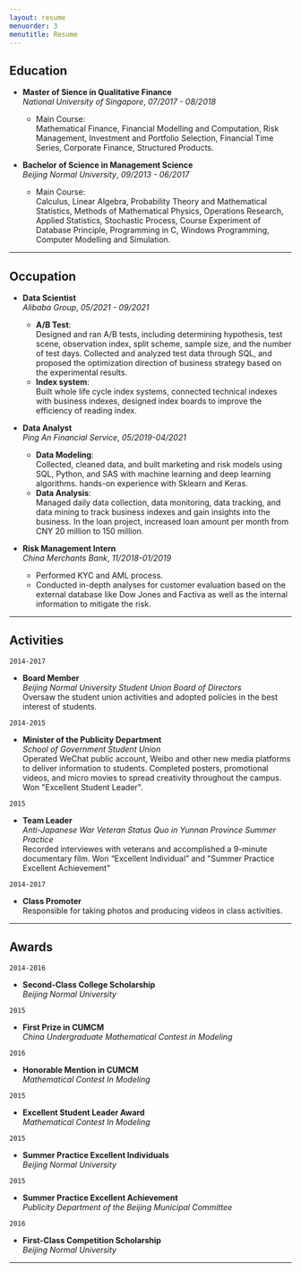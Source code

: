 ```yaml
---
layout: resume
menuorder: 3
menutitle: Resume
---
```


## Education

- __Master of Sience in Qualitative Finance__ <br>
_National University of Singapore_, _07/2017 - 08/2018_ 

    - Main Course:     
    Mathematical Finance, Financial Modelling and Computation, Risk Management, Investment and Portfolio Selection, Financial Time Series, Corporate Finance, Structured Products.

- __Bachelor of Science in Management Science__   
_Beijing Normal University_, _09/2013 - 06/2017_ 

    - Main Course:    
    Calculus, Linear Algebra, Probability Theory and Mathematical Statistics, Methods of Mathematical Physics, Operations Research, Applied Statistics, Stochastic Process, Course Experiment of Database Principle, Programming in C, Windows Programming, Computer Modelling and Simulation.


***

## Occupation

- __Data Scientist__<br>
_Alibaba Group_, _05/2021 - 09/2021_ 

    - __A/B Test__:  <br>
    Designed and ran A/B tests, including determining hypothesis, test scene, observation index, split scheme, sample size, and the number of test days. Collected and analyzed test data through SQL, and proposed the optimization direction of business strategy based on the experimental results.<br>
    - __Index system__: <br>
    Built whole life cycle index systems, connected technical indexes with business indexes, designed index boards to improve the efficiency of reading index.

- __Data Analyst__<br>
_Ping An Financial Service_, _05/2019-04/2021_ 

    - __Data Modeling__: <br>
Collected, cleaned data, and built marketing and risk models using SQL, Python, and SAS with machine learning and deep learning algorithms. hands-on experience with Sklearn and Keras.<br>
    - __Data Analysis__: <br>
Managed daily data collection, data monitoring, data tracking, and data mining to track business indexes and gain insights into the business. In the loan project, increased loan amount per month from CNY 20 million to 150 million.

- __Risk Management Intern__ <br>
_China Merchants Bank_, _11/2018-01/2019_

    - Performed KYC and AML process.
    - Conducted in-depth analyses for customer evaluation based on the external database like Dow Jones and Factiva as well as the internal information to mitigate the risk.

***

## Activities

`2014-2017`
- __Board Member__ <br>
_Beijing Normal University Student Union Board of Directors_   <br>
Oversaw the student union activities and adopted policies in the best interest of students.

`2014-2015`
- __Minister of the Publicity Department__<br>
_School of Government Student Union_       <br>
Operated WeChat public account, Weibo and other new media platforms to deliver information to students. Completed posters, promotional videos, and micro movies to spread creativity throughout the campus. Won "Excellent Student Leader". 

`2015`
- __Team Leader__<br>
_Anti-Japanese War Veteran Status Quo in Yunnan Province Summer Practice_ <br>
Recorded interviewes with veterans and accomplished a 9-minute documentary film. Won “Excellent Individual” and "Summer Practice Excellent Achievement"

`2014-2017`
- __Class Promoter__ <br>
Responsible for taking photos and producing videos in class activities.


***

## Awards

`2014-2016`
- __Second-Class College Scholarship__<br>
_Beijing Normal University_

`2015`
-  __First Prize in CUMCM__<br>
_China Undergraduate Mathematical Contest in Modeling_

`2016`
-  __Honorable Mention in CUMCM__<br>
_Mathematical Contest In Modeling_

`2015`
-  __Excellent Student Leader Award__<br>
_Mathematical Contest In Modeling_

`2015`
-  __Summer Practice Excellent Individuals__<br>
_Beijing Normal University_

`2015`
-  __Summer Practice Excellent Achievement__<br>
_Publicity Department of the Beijing Municipal Committee_

`2016`
- __First-Class Competition Scholarship__<br>
_Beijing Normal University_

***


<!-- ### Footer

Last updated: May 2013 -->


